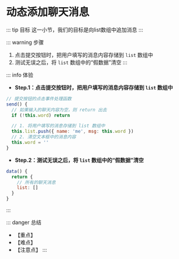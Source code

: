 # 动态添加聊天消息

::: tip 目标
这一小节，我们的目标是向list数组中追加消息
:::

::: warning 步骤

1. 点击提交按钮时，把用户填写的消息内容存储到 `list` 数组中
2. 测试无误之后，将 `list` 数组中的“假数据”清空
:::

::: info 体验

* **Step.1：点击提交按钮时，把用户填写的消息内容存储到 `list` 数组中**

```js
// 提交按钮的点击事件处理函数
send() {
  // 如果输入的聊天内容为空，则 return 出去
  if (!this.word) return

  // 1. 将用户填写的消息存储到 list 数组中
  this.list.push({ name: 'me', msg: this.word })
  // 2. 清空文本框中的消息内容
  this.word = ''
}
```

* **Step.2：测试无误之后，将 `list` 数组中的“假数据”清空**

```js
data() {
  return {
    // 所有的聊天消息
    list: []
  }
}
```

:::

::: danger 总结

* 【重点】
* 【难点】
* 【注意点】
:::
